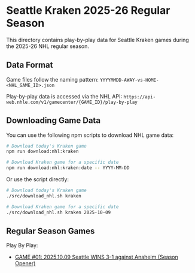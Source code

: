 # Seattle Kraken 2025-26 Regular Season

This directory contains play-by-play data for Seattle Kraken games during the 2025-26 NHL regular season.

## Data Format

Game files follow the naming pattern: `YYYYMMDD-AWAY-vs-HOME-<NHL_GAME_ID>.json`

Play-by-play data is accessed via the NHL API:
`https://api-web.nhle.com/v1/gamecenter/{GAME_ID}/play-by-play`

## Downloading Game Data

You can use the following npm scripts to download NHL game data:

```bash
# Download today's Kraken game
npm run download:nhl:kraken

# Download Kraken game for a specific date
npm run download:nhl:kraken:date -- YYYY-MM-DD
```

Or use the script directly:

```bash
# Download today's Kraken game
./src/download_nhl.sh kraken

# Download Kraken game for a specific date
./src/download_nhl.sh kraken 2025-10-09
```

## Regular Season Games

Play By Play:

- [GAME #01: 2025.10.09 Seattle WINS 3-1 against Anaheim (Season Opener)](./20251009-ANA-vs-SEA-2025020021.json)
